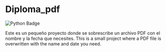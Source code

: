 # **Diploma_pdf**
![Python Badge](https://img.shields.io/badge/python-3670A0?style=for-the-badge&logo=python&logoColor=ffdd54)

Este es un pequeño proyecto donde se sobrescribe un archivo PDF con el nombre y la fecha que necesites.
This is a small project where a PDF file is overwritten with the name and date you need.


